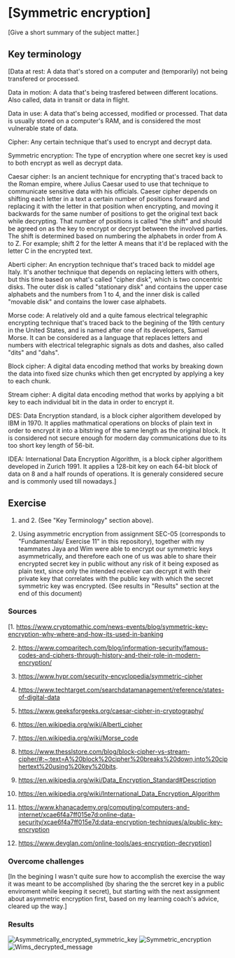 # [Symmetric encryption]
[Give a short summary of the subject matter.]

## Key terminology
[Data at rest: A data that's stored on a computer and (temporarily) not being transfered or processed.

Data in motion: A data that's being trasfered between different locations. Also called, data in transit or data in flight.

Data in use: A data that's being accessed, modified or processed. That data is usually stored on a computer's RAM, and is considered the most vulnerable state of data.

Cipher: Any certain technique that's used to encrypt and decrypt data. 

Symmetric encryption: The type of encryption where one secret key is used to both encrypt as well as decrypt data.

Caesar cipher: Is an ancient technique for encrypting that's traced back to the Roman empire, where Julius Caesar used to use that technique to communicate sensitive data with his officials. Caeser cipher depends on shifting each letter in a text a certain number of positions forward and replacing it with the letter in that position when encrypting, and moving it backwards for the same number of positions to get the original text back while decrypting. That number of positions is called "the shift" and should be agreed on as the key to encrypt or decrypt between the involved parties. The shift is determined based on numbering the alphabets in order from A to Z. For example; shift 2 for the letter A means that it'd be replaced with the letter C in the encrypted text.

Aberti cipher: An encryption technique that's traced back to middel age Italy. It's another technique that depends on replacing letters with others, but this time based on what's called "cipher disk", which is two concentric disks. The outer disk is called "stationary disk" and contains the upper case alphabets and the numbers from 1 to 4, and the inner disk is called "movable disk" and contains the lower case alphabets.

Morse code: A relatively old and a quite famous electrical telegraphic encrypting technique that's traced back to the begining of the 19th century in the United States, and is named after one of its developers, Samuel Morse. It can be considered as a language that replaces letters and numbers with electrical telegraphic signals as dots and dashes, also called "dits" and "dahs".

Block cipher: A digital data encoding method that works by breaking down the data into fixed size chunks which then get encrypted by applying a key to each chunk.

Stream cipher: A digital data encoding method that works by applying a bit key to each individual bit in the data in order to encrypt it.

DES: Data Encryption standard, is a block cipher algorithem developed by IBM in 1970. It applies mathmatical operations on blocks of plain text in order to encrypt it into a bitstring of the same length as the original block. It is considered not secure enough for modern day communications due to its too short key length of 56-bit.

IDEA: International Data Encryption Algorithm, is a block cipher algorithem developed in Zurich 1991. It applies a 128-bit key on each 64-bit block of data on 8 and a half rounds of operations. It is generaly considered secure and is commonly used till nowadays.]

## Exercise
1. and 2. (See "Key Terminology" section above).

3. Using asymmetric encryption from assignment SEC-05 (corresponds to "Fundamentals/ Exercise 11" in this repository), together with my teammates Jaya and Wim were able to encrypt our symmetric keys asymmetrically, and therefore each one of us was able to share their encrypted secret key in public without any risk of it being exposed as plain text, since only the intended receiver can decrypt it with their private key that correlates with the public key with which the secret symmetric key was encrypted. (See results in "Results" section at the end of this document)

### Sources
[1. https://www.cryptomathic.com/news-events/blog/symmetric-key-encryption-why-where-and-how-its-used-in-banking

2. https://www.comparitech.com/blog/information-security/famous-codes-and-ciphers-through-history-and-their-role-in-modern-encryption/

3. https://www.hypr.com/security-encyclopedia/symmetric-cipher

4. https://www.techtarget.com/searchdatamanagement/reference/states-of-digital-data

5. https://www.geeksforgeeks.org/caesar-cipher-in-cryptography/

6. https://en.wikipedia.org/wiki/Alberti_cipher

7. https://en.wikipedia.org/wiki/Morse_code

8. https://www.thesslstore.com/blog/block-cipher-vs-stream-cipher/#:~:text=A%20block%20cipher%20breaks%20down,into%20ciphertext%20using%20key%20bits.

9. https://en.wikipedia.org/wiki/Data_Encryption_Standard#Description

10. https://en.wikipedia.org/wiki/International_Data_Encryption_Algorithm

11. https://www.khanacademy.org/computing/computers-and-internet/xcae6f4a7ff015e7d:online-data-security/xcae6f4a7ff015e7d:data-encryption-techniques/a/public-key-encryption

12. https://www.devglan.com/online-tools/aes-encryption-decryption]

### Overcome challenges
[In the begining I wasn't quite sure how to accomplish the exercise the way it was meant to be accomplished (by sharing the the sercret key in a public enviroment while keeping it secret), but starting with the next assignment about asymmetric encryption first, based on my learning coach's advice, cleared up the way.]

### Results
![Asymmetrically_encrypted_symmetric_key](https://github.com/Techgrounds-Cloud-9/cloud-9-Atalla90/blob/2ecd3f57f7900de3a97b67f9534340814333fe58/00_includes/Security/Asymmetrically_encrypted_symmetric_key.png)
![Symmetric_encryption](https://github.com/Techgrounds-Cloud-9/cloud-9-Atalla90/blob/2ecd3f57f7900de3a97b67f9534340814333fe58/00_includes/Security/Symmetric_encryption.png)
![Wims_decrypted_message](https://github.com/Techgrounds-Cloud-9/cloud-9-Atalla90/blob/2ecd3f57f7900de3a97b67f9534340814333fe58/00_includes/Security/Wims_decrypted_message.PNG)